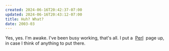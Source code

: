 ```yaml
---
created: 2024-06-16T20:42:37-07:00
updated: 2024-06-16T20:43:12-07:00
title: Huh? What?
date: 2003-03
---
```


Yes, yes. I'm awake. I've been busy working, that's all. I put a  [Perl](../../../card/Perl.md)  page up, in case I think of anything to put there.
